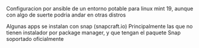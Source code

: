 Configuracion por ansible de un entorno potable para linux mint 19, aunque con algo de suerte podria andar en otras distros

Algunas apps se instalan con snap (snapcraft.io)
Principalmente las que no tienen instalador por package manager, y que tengan el paquete Snap soportado oficialmente

